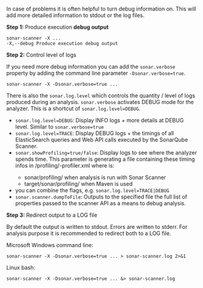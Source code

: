 In case of problems it is often helpful to turn debug information on. This will add more detailed information to stdout or the log files.

**Step 1:** Produce execution **debug output**

```
sonar-scanner -X ...
-X,--debug Produce execution debug output
```

**Step 2:** Control level of logs

If you need more debug information you can add the ```sonar.verbose``` property by adding the command line parameter ```-Dsonar.verbose=true```.

```
sonar-scanner -X -Dsonar.verbose=true ...
```

 There is also the `sonar.log.level` which controls the quantity / level of logs produced during an analysis. `sonar.verbose` activates DEBUG mode for the analyzer. This is a shortcut of `sonar.log.level=DEBUG`.
* `sonar.log.level=DEBUG`: Display INFO logs + more details at DEBUG level. Similar to `sonar.verbose=true`
* `sonar.log.level=TRACE`: Display DEBUG logs + the timings of all ElasticSearch queries and Web API calls executed by the SonarQube Scanner.
* `sonar.showProfiling=true/false`: Display logs to see where the analyzer spends time. This parameter is generating a file containing these timing infos in <workingDir>/profiling/<moduleKey>-profiler.xml where <workingDir> is:
   * sonar/profiling/ when analysis is run with Sonar Scanner
   * target/sonar/profiling/ when Maven is used 
* you can combine the flags, e.g. ```sonar.log.level=TRACE|DEBUG```
* `sonar.scanner.dumpToFile`: Outputs to the specified file the full list of properties passed to the scanner API as a means to debug analysis.

**Step 3:** Redirect output to a LOG file

By default the output is written to stdout. Errors are written to stderr. For analysis purpose it is recommended to redirect both to a LOG file.

Microsoft Windows command line:
```
sonar-scanner -X -Dsonar.verbose=true ... > sonar-scanner.log 2>&1
```
Linux bash:
```
sonar-scanner -X -Dsonar.verbose=true ... &> sonar-scanner.log
```
